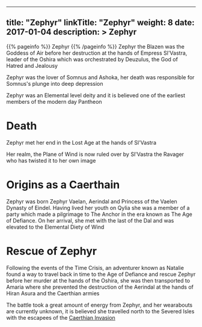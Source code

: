 
---
title: "Zephyr"
linkTitle: "Zephyr"
weight: 8
date: 2017-01-04
description: >
 Zephyr
---

{{% pageinfo %}}
Zephyr
{{% /pageinfo %}}
Zephyr the Blazen was the Goddess of Air before her destruction at the hands of Empress Sl'Vastra, leader of the Oshira which was orchestrated by Deuzulus, the God of Hatred and Jealousy

Zephyr was the lover of Somnus and Ashoka, her death was responsible for Somnus's plunge into deep depression

Zephyr was an Elemental level deity and it is believed one of the earliest members of the modern day Pantheon

# Death

Zephyr met her end in the Lost Age at the hands of Sl'Vastra

Her realm, the Plane of Wind is now ruled over by Sl'Vastra the Ravager who has twisted it to her own image

# Origins as a Caerthain

Zephyr was born Zephyr Vaelan, Aerindal and Princess of the Vaelen Dynasty of Eindel. Having lived her youth on Qylia she was a member of a party which made a pilgrimage to The Anchor in the era known as The Age of Defiance. On her arrival, she met with the last of the Dal and was elevated to the Elemental Diety of Wind

# Rescue of Zephyr

Following the events of the Time Crisis, an adventurer known as Natalie found a way to travel back in time to the Age of Defiance and rescue Zephyr before her murder at the hands of the Oshira, she was then transported to Amaria where she prevented the destruction of the Aerindal at the hands of Hiran Asura and the Caerthian armies

The battle took a great amount of energy from Zephyr, and her wearabouts are currently unknown, it is believed she travelled north to the Severed Isles with the escapees of the [Caerthian Invasion](https://www.fallofanempire.com/docs/events/the-caerthian-invasion)

